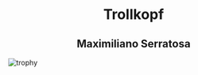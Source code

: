 <h1 align="center"> Trollkopf </h1>
<h2 align="center"> Maximiliano Serratosa </h2>

![trophy](https://github-profile-trophy.vercel.app/?username=Trollkopf&theme=oldie)
